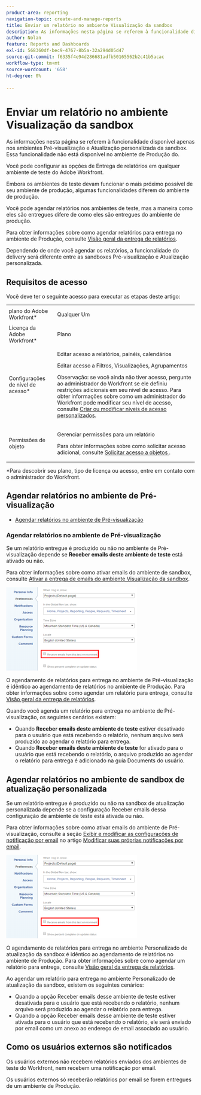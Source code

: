 ```yaml
---
product-area: reporting
navigation-topic: create-and-manage-reports
title: Enviar um relatório no ambiente Visualização da sandbox
description: As informações nesta página se referem à funcionalidade disponível apenas nos ambientes Pré-visualização e Atualização personalizada da sandbox. Essa funcionalidade não está disponível no ambiente de Produção do.
author: Nolan
feature: Reports and Dashboards
exl-id: 568360df-bec9-4767-8b5a-32a294d05d47
source-git-commit: f6335f4e94d286681adfb50165562b2c41b5acac
workflow-type: tm+mt
source-wordcount: '658'
ht-degree: 0%

---
```


# Enviar um relatório no ambiente Visualização da sandbox

As informações nesta página se referem à funcionalidade disponível apenas nos ambientes Pré-visualização e Atualização personalizada da sandbox. Essa funcionalidade não está disponível no ambiente de Produção do.

Você pode configurar as opções de Entrega de relatórios em qualquer ambiente de teste do Adobe Workfront.

<!--
<p data-mc-conditions="QuicksilverOrClassic.Draft mode">For information about the Workfront test environments, see the "Workfront Testing Environments" section. (NOTE:&nbsp;drafted - link this section)</p>
-->

Embora os ambientes de teste devam funcionar o mais próximo possível de seu ambiente de produção, algumas funcionalidades diferem do ambiente de produção.

Você pode agendar relatórios nos ambientes de teste, mas a maneira como eles são entregues difere de como eles são entregues do ambiente de produção.

Para obter informações sobre como agendar relatórios para entrega no ambiente de Produção, consulte [Visão geral da entrega de relatórios](../../../reports-and-dashboards/reports/creating-and-managing-reports/set-up-report-deliveries.md).

Dependendo de onde você agendar os relatórios, a funcionalidade do delivery será diferente entre as sandboxes Pré-visualização e Atualização personalizada.

## Requisitos de acesso

Você deve ter o seguinte acesso para executar as etapas deste artigo:

<table style="table-layout:auto"> 
 <col> 
 <col> 
 <tbody> 
  <tr> 
   <td role="rowheader">plano do Adobe Workfront*</td> 
   <td> <p>Qualquer Um</p> </td> 
  </tr> 
  <tr> 
   <td role="rowheader">Licença da Adobe Workfront*</td> 
   <td> <p>Plano </p> </td> 
  </tr> 
  <tr> 
   <td role="rowheader">Configurações de nível de acesso*</td> 
   <td> <p>Editar acesso a relatórios, painéis, calendários</p> <p>Editar acesso a Filtros, Visualizações, Agrupamentos</p> <p>Observação: se você ainda não tiver acesso, pergunte ao administrador do Workfront se ele definiu restrições adicionais em seu nível de acesso. Para obter informações sobre como um administrador do Workfront pode modificar seu nível de acesso, consulte <a href="../../../administration-and-setup/add-users/configure-and-grant-access/create-modify-access-levels.md" class="MCXref xref">Criar ou modificar níveis de acesso personalizados</a>.</p> </td> 
  </tr> 
  <tr> 
   <td role="rowheader">Permissões de objeto</td> 
   <td> <p>Gerenciar permissões para um relatório</p> <p>Para obter informações sobre como solicitar acesso adicional, consulte <a href="../../../workfront-basics/grant-and-request-access-to-objects/request-access.md" class="MCXref xref">Solicitar acesso a objetos </a>.</p> </td> 
  </tr> 
 </tbody> 
</table>

&#42;Para descobrir seu plano, tipo de licença ou acesso, entre em contato com o administrador do Workfront.

## Agendar relatórios no ambiente de Pré-visualização

* [Agendar relatórios no ambiente de Pré-visualização](#schedule-reports-in-the-preview-environment)

### Agendar relatórios no ambiente de Pré-visualização

Se um relatório entregue é produzido ou não no ambiente de Pré-visualização depende se **Receber emails deste ambiente de teste** está ativado ou não.

Para obter informações sobre como ativar emails do ambiente de sandbox, consulte [Ativar a entrega de emails do ambiente Visualização da sandbox](../../../workfront-basics/using-notifications/enable-delivery-emails-from-preview-sandbox-environment.md).

![](assets/receive-emails-from-sandbox-setting-edit-350x223.png)

O agendamento de relatórios para entrega no ambiente de Pré-visualização é idêntico ao agendamento de relatórios no ambiente de Produção. Para obter informações sobre como agendar um relatório para entrega, consulte [Visão geral da entrega de relatórios](../../../reports-and-dashboards/reports/creating-and-managing-reports/set-up-report-deliveries.md).

Quando você agenda um relatório para entrega no ambiente de Pré-visualização, os seguintes cenários existem:

* Quando **Receber emails deste ambiente de teste** estiver desativado para o usuário que está recebendo o relatório, nenhum arquivo será produzido ao agendar o relatório para entrega.
* Quando **Receber emails deste ambiente de teste** for ativado para o usuário que está recebendo o relatório, o arquivo produzido ao agendar o relatório para entrega é adicionado na guia Documents do usuário.

## Agendar relatórios no ambiente de sandbox de atualização personalizada

Se um relatório entregue é produzido ou não na sandbox de atualização personalizada depende se a configuração Receber emails dessa configuração de ambiente de teste está ativada ou não.

Para obter informações sobre como ativar emails do ambiente de Pré-visualização, consulte a seção [Exibir e modificar as configurações de notificação por email](../../../workfront-basics/using-notifications/activate-or-deactivate-your-own-event-notifications.md#view) no artigo [Modificar suas próprias notificações por email](../../../workfront-basics/using-notifications/activate-or-deactivate-your-own-event-notifications.md).

![](assets/receive-emails-from-sandbox-setting-edit-350x223.png)

O agendamento de relatórios para entrega no ambiente Personalizado de atualização da sandbox é idêntico ao agendamento de relatórios no ambiente de Produção. Para obter informações sobre como agendar um relatório para entrega, consulte [Visão geral da entrega de relatórios](../../../reports-and-dashboards/reports/creating-and-managing-reports/set-up-report-deliveries.md).

Ao agendar um relatório para entrega no ambiente Personalizado de atualização da sandbox, existem os seguintes cenários:

* Quando a opção Receber emails desse ambiente de teste estiver desativada para o usuário que está recebendo o relatório, nenhum arquivo será produzido ao agendar o relatório para entrega.
* Quando a opção Receber emails desse ambiente de teste estiver ativada para o usuário que está recebendo o relatório, ele será enviado por email como um anexo ao endereço de email associado ao usuário.

## Como os usuários externos são notificados

Os usuários externos não recebem relatórios enviados dos ambientes de teste do Workfront, nem recebem uma notificação por email.

Os usuários externos só receberão relatórios por email se forem entregues de um ambiente de Produção.
